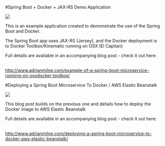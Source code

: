 #Spring Boot + Docker + JAX-RS Demo Application


<img src="http://www.adrianmilne.com/wp-content/uploads/2016/08/feature-image-template-300x150.png"/>

This is an example application created to demonstrate the use of the Spring Boot and Docker.

The Spring Boot app uses JAX-RS (Jersey), and the Docker deployment is to Docker Toolbox/Kinematic running on OSX (El Capitan)


Full details are available in an accompanying blog post - check it out here:

<br /><a href="http://www.adrianmilne.com/example-of-a-spring-boot-microservice-running-on-osxdocker-toolbox/">http://www.adrianmilne.com/example-of-a-spring-boot-microservice-running-on-osxdocker-toolbox/</a>


#Deploying a Spring Boot Microservice To Docker / AWS Elastic Beanstalk

<img src="http://www.adrianmilne.com/wp-content/uploads/2016/08/feature-image-template_edited-1.png"/>

This blog post builds on the previous one and details how to deploy the Docker image to AWS Elastic Beanstalk

Full details are available in an accompanying blog post - check it out here:

<br /><a href="http://www.adrianmilne.com/deploying-a-spring-boot-microservice-to-docker-aws-elastic-beanstalk/">http://www.adrianmilne.com/deploying-a-spring-boot-microservice-to-docker-aws-elastic-beanstalk/</a>


